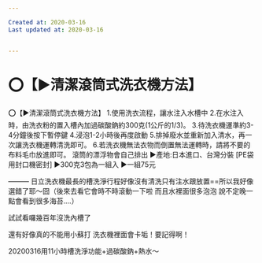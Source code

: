 ```yaml
---

Created at: 2020-03-16
Last updated at: 2020-03-16


---
```


# ⭕️【►清潔滾筒式洗衣機方法】


⭕️【►清潔滾筒式洗衣機方法】 1.使用洗衣流程，讓水注入水槽中 2.在水注入時，由洗衣粉的置入槽內加過碳酸鈉約300克(1公斤的1/3)。 3.待洗衣機運準約3-4分鐘後按下暫停鍵 4.浸泡1-2小時後再度啟動 5.排掉廢水並重新加入清水，再一次讓洗衣機運轉清洗即可。 6.若洗衣機無法衣物而倒置無法運轉時，請將不要的布料毛巾放進即可。 滾筒的漂浮物會自己排出 ►產地:日本進口、台灣分裝 \[PE袋用封口機密封\] ►300克3包為一組入 ►一組75元

———
日立洗衣機最長的槽洗淨行程好像沒有清洗只有注水跟放置==所以我好像選錯了耶～囧（後來去看它會時不時滾動一下啦 而且水裡面很多泡泡 說不定晚一點會看到很多海苔....）

試試看囉幾百年沒洗內槽了

還有好像真的不能用小蘇打 洗衣機裡面會卡垢！要記得啊！

20200316用11小時槽洗淨功能+過碳酸鈉+熱水～

